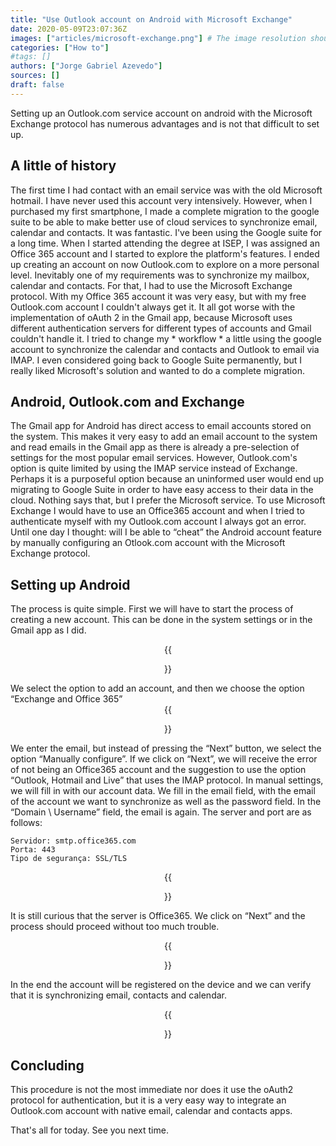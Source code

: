 ```yaml
---
title: "Use Outlook account on Android with Microsoft Exchange"
date: 2020-05-09T23:07:36Z
images: ["articles/microsoft-exchange.png"] # The image resolution should be 900x500 or a proportional resolution
categories: ["How to"]
#tags: []
authors: ["Jorge Gabriel Azevedo"]
sources: []
draft: false
---
```

Setting up an Outlook.com service account on android with the Microsoft Exchange protocol has numerous advantages and is not that difficult to set up.

## A little of history
The first time I had contact with an email service was with the old Microsoft hotmail. I have never used this account very intensively. However, when I purchased my first smartphone, I made a complete migration to the google suite to be able to make better use of cloud services to synchronize email, calendar and contacts. It was fantastic. I've been using the Google suite for a long time. When I started attending the degree at ISEP, I was assigned an Office 365 account and I started to explore the platform's features. I ended up creating an account on now Outlook.com to explore on a more personal level. Inevitably one of my requirements was to synchronize my mailbox, calendar and contacts. For that, I had to use the Microsoft Exchange protocol. With my Office 365 account it was very easy, but with my free Outlook.com account I couldn't always get it. It all got worse with the implementation of oAuth 2 in the Gmail app, because Microsoft uses different authentication servers for different types of accounts and Gmail couldn't handle it. I tried to change my * workflow * a little using the google account to synchronize the calendar and contacts and Outlook to email via IMAP. I even considered going back to Google Suite permanently, but I really liked Microsoft's solution and wanted to do a complete migration.

## Android, Outlook.com and Exchange
The Gmail app for Android has direct access to email accounts stored on the system. This makes it very easy to add an email account to the system and read emails in the Gmail app as there is already a pre-selection of settings for the most popular email services. However, Outlook.com's option is quite limited by using the IMAP service instead of Exchange. Perhaps it is a purposeful option because an uninformed user would end up migrating to Google Suite in order to have easy access to their data in the cloud. Nothing says that, but I prefer the Microsoft service. To use Microsoft Exchange I would have to use an Office365 account and when I tried to authenticate myself with my Outlook.com account I always got an error. Until one day I thought: will I be able to “cheat” the Android account feature by manually configuring an Otlook.com account with the Microsoft Exchange protocol.

## Setting up Android
The process is quite simple. First we will have to start the process of creating a new account. This can be done in the system settings or in the Gmail app as I did.
<div align="center">
    {{<figure src="/images/articles/ms_exchange-on-android/01.jpg" width="200">}}
</div>
We select the option to add an account, and then we choose the option “Exchange and Office 365”
<div align="center">
    {{<figure src="/images/articles/ms_exchange-on-android/02.jpg" width="200">}}
</div>
We enter the email, but instead of pressing the “Next” button, we select the option “Manually configure”. If we click on “Next”, we will receive the error of not being an Office365 account and the suggestion to use the option “Outlook, Hotmail and Live” that uses the IMAP protocol.
In manual settings, we will fill in with our account data. We fill in the email field, with the email of the account we want to synchronize as well as the password field. In the “Domain \ Username” field, the email is again. The server and port are as follows:

```
Servidor: smtp.office365.com
Porta: 443
Tipo de segurança: SSL/TLS
```

<div align="center">
    {{<figure src="/images/articles/ms_exchange-on-android/03.jpg" width="200">}}
</div>

It is still curious that the server is Office365.
We click on “Next” and the process should proceed without too much trouble. 
<div align="center">
    {{<figure src="/images/articles/ms_exchange-on-android/04.jpg" width="200">}}
</div>

In the end the account will be registered on the device and we can verify that it is synchronizing email, contacts and calendar.
<div align="center">
    {{<figure src="/images/articles/ms_exchange-on-android/05.jpg" width="200">}}
</div>

## Concluding
This procedure is not the most immediate nor does it use the oAuth2 protocol for authentication, but it is a very easy way to integrate an Outlook.com account with native email, calendar and contacts apps.

That's all for today.
See you next time.